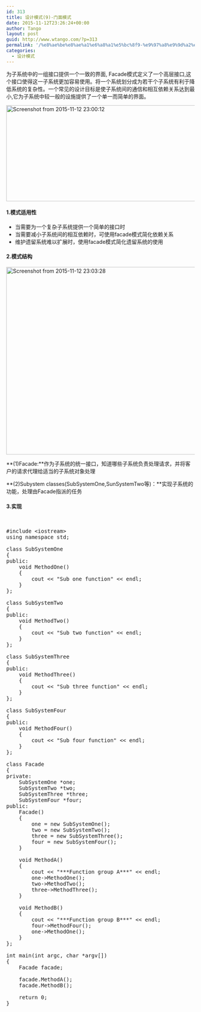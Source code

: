```yaml
---
id: 313
title: 设计模式(9)-门面模式
date: 2015-11-12T23:26:24+00:00
author: Tango
layout: post
guid: http://www.wtango.com/?p=313
permalink: '/%e8%ae%be%e8%ae%a1%e6%a8%a1%e5%bc%8f9-%e9%97%a8%e9%9d%a2%e6%a8%a1%e5%bc%8f/'
categories:
  - 设计模式
---
```

为子系统中的一组接口提供一个一致的界面, Facade模式定义了一个高层接口,这个接口使得这一子系统更加容易使用。将一个系统划分成为若干个子系统有利于降低系统的复杂性。一个常见的设计目标是使子系统间的通信和相互依赖关系达到最小,它为子系统中较一般的设施提供了一个单一而简单的界面。

<!--more-->

[<img class="aligncenter size-full wp-image-314" src="http://www.wtango.com/wp-content/uploads/2015/11/Screenshot-from-2015-11-12-230012.png" alt="Screenshot from 2015-11-12 23:00:12" width="673" height="257" srcset="http://www.wtango.com/wp-content/uploads/2015/11/Screenshot-from-2015-11-12-230012.png 673w, http://www.wtango.com/wp-content/uploads/2015/11/Screenshot-from-2015-11-12-230012-300x115.png 300w" sizes="(max-width: 673px) 100vw, 673px" />](http://www.wtango.com/wp-content/uploads/2015/11/Screenshot-from-2015-11-12-230012.png)

#### 1.模式适用性

  * 当需要为一个复杂子系统提供一个简单的接口时
  * 当需要减小子系统间的相互依赖时，可使用facade模式简化依赖关系
  * 维护遗留系统难以扩展时，使用facade模式简化遗留系统的使用

#### 2.模式结构

[<img class="aligncenter size-full wp-image-315" src="http://www.wtango.com/wp-content/uploads/2015/11/Screenshot-from-2015-11-12-230328.png" alt="Screenshot from 2015-11-12 23:03:28" width="827" height="502" srcset="http://www.wtango.com/wp-content/uploads/2015/11/Screenshot-from-2015-11-12-230328.png 827w, http://www.wtango.com/wp-content/uploads/2015/11/Screenshot-from-2015-11-12-230328-300x182.png 300w" sizes="(max-width: 827px) 100vw, 827px" />](http://www.wtango.com/wp-content/uploads/2015/11/Screenshot-from-2015-11-12-230328.png)

**(1)Facade:**作为子系统的统一接口，知道哪些子系统负责处理请求，并将客户的请求代理给适当的子系统对象处理

**(2)Subystem classes(SubSystemOne,SunSystemTwo等)：**实现子系统的功能，处理由Facade指派的任务

#### 3.实现

&nbsp;

<pre class="brush: cpp; title: ; notranslate" title="">#include &lt;iostream&gt;
using namespace std;

class SubSystemOne
{
public:
	void MethodOne()
	{
		cout &lt;&lt; "Sub one function" &lt;&lt; endl;
	}
};

class SubSystemTwo
{
public:
	void MethodTwo()
	{
		cout &lt;&lt; "Sub two function" &lt;&lt; endl;
	}
};

class SubSystemThree
{
public:
	void MethodThree()
	{
		cout &lt;&lt; "Sub three function" &lt;&lt; endl;
	}
};

class SubSystemFour
{
public:
	void MethodFour()
	{
		cout &lt;&lt; "Sub four function" &lt;&lt; endl;
	}
};

class Facade
{
private:
	SubSystemOne *one;
	SubSystemTwo *two;
	SubSystemThree *three;
	SubSystemFour *four;
public:
	Facade()
	{
		one = new SubSystemOne();
		two = new SubSystemTwo();
		three = new SubSystemThree();
		four = new SubSystemFour();
	}

	void MethodA()
	{
		cout &lt;&lt; "***Function group A***" &lt;&lt; endl;
		one-&gt;MethodOne();
		two-&gt;MethodTwo();
		three-&gt;MethodThree();
	}

	void MethodB()
	{
		cout &lt;&lt; "***Function group B***" &lt;&lt; endl;
		four-&gt;MethodFour();
		one-&gt;MethodOne();
	}
};

int main(int argc, char *argv[])
{
	Facade facade;

	facade.MethodA();
	facade.MethodB();

	return 0;
}
</pre>